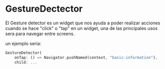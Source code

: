 # GestureDectector

El Gesture detector es un widget que nos ayuda a poder realizar acciones cuando se hace "click" o "tap" en un widget, una de las principales usos sera para navegar entre screens.

un ejemplo seria:

```dart
GestureDetector(
    onTap: () => Navigator.pushNamed(context, "basic-information"),
    child: ...
```

